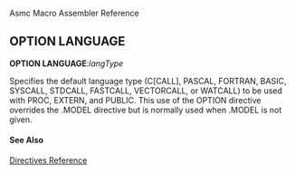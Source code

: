 Asmc Macro Assembler Reference

## OPTION LANGUAGE

**OPTION LANGUAGE**:_langType_

Specifies the default language type (C[CALL], PASCAL, FORTRAN, BASIC, SYSCALL, STDCALL, FASTCALL, VECTORCALL, or WATCALL) to be used with PROC, EXTERN, and PUBLIC. This use of the OPTION directive overrides the .MODEL directive but is normally used when .MODEL is not given.

#### See Also

[Directives Reference](readme.md)